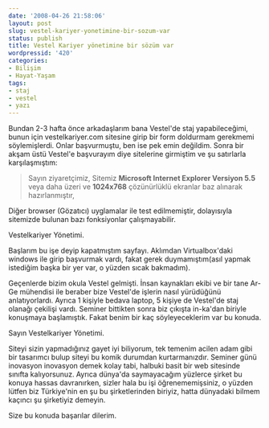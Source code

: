 ```yaml
---
date: '2008-04-26 21:58:06'
layout: post
slug: vestel-kariyer-yonetimine-bir-sozum-var
status: publish
title: Vestel Kariyer yönetimine bir sözüm var
wordpressid: '420'
categories:
- Bilişim
- Hayat-Yaşam
tags:
- staj
- vestel
- yazı
---
```


Bundan 2-3 hafta önce arkadaşlarım bana Vestel'de staj yapabileceğimi, bunun için vestelkariyer.com sitesine girip bir form doldurmam gerekmemi söylemişlerdi. Onlar başvurmuştu, ben ise pek emin değildim. Sonra bir akşam üstü Vestel'e başvurayım diye sitelerine girmiştim ve şu  satırlarla karşılaşmıştım:


> Sayın ziyaretçimiz,
Sitemiz **Microsoft Internet Explorer Versiyon 5.5** veya daha üzeri ve **1024x768** çözünürlüklü ekranlar baz alınarak hazırlanmıştır,

Diğer browser (Gözatıcı) uyglamalar ile test edilmemiştir, dolayısıyla sitemizde bulunan bazı fonksiyonlar çalışmayabilir.

Vestelkariyer Yönetimi.


Başlarım bu işe deyip kapatmıştım sayfayı. Aklımdan Virtualbox'daki windows ile girip başvurmak vardı, fakat gerek duymamıştım(asıl yapmak istediğim başka bir yer var, o yüzden sıcak bakmadım).

Geçenlerde bizim okula Vestel gelmişti. İnsan kaynakları ekibi ve bir tane Ar-Ge mühendisi ile beraber bize Vestel'de işlerin nasıl yürüdüğünü anlatıyorlardı. Ayrıca 1 kişiyle bedava laptop, 5 kişiye de Vestel'de staj olanağı çekilişi vardı. Seminer bittikten sonra biz çıkışta in-ka'dan biriyle konuşmaya başlamıştık. Fakat benim bir kaç söyleyeceklerim var bu konuda.

Sayın Vestelkariyer Yönetimi.

Siteyi sizin yapmadığınız gayet iyi biliyorum, tek temenim acilen adam gibi bir tasarımcı bulup siteyi bu komik durumdan kurtarmanızdır. Seminer günü inovasyon inovasyon demek kolay tabi, halbuki basit bir web sitesinde sınıfta kalıyorsunuz. Ayrıca dünya'da saymayacağım yüzlerce şirket bu konuya hassas davranırken, sizler hala bu işi öğrenememişsiniz, o yüzden lütfen biz Türkiye'nin en şu bu şirketlerinden biriyiz, hatta dünyadaki bilmem kaçıncı şu şirketiyiz demeyin.

Size bu konuda başarılar dilerim.
